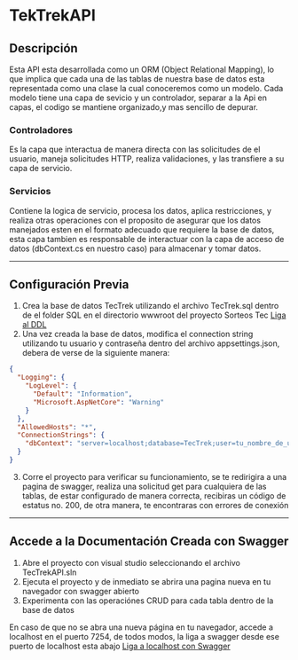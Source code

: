 # TekTrekAPI
## Descripción 

Esta API esta desarrollada como un ORM (Object Relational Mapping), lo que implica que cada una de las tablas de nuestra base de datos esta representada como una clase la cual conoceremos como un modelo.
Cada modelo tiene una capa de sevicio y un controlador, separar a la Api en capas, el codigo se mantiene organizado,y mas sencillo de depurar.
### Controladores

Es la capa que interactua de manera directa con las solicitudes de el usuario, maneja solicitudes HTTP, realiza validaciones, y las transfiere a su capa de servicio.

### Servicios

Contiene la logica de servicio, procesa los datos, aplica restricciones, y realiza otras operaciones con el proposito de asegurar que los datos manejados esten en el formato adecuado que requiere la base de datos, esta capa tambien es responsable de interactuar con la capa de acceso de datos (dbContext.cs en nuestro caso) para almacenar y tomar datos.

---
## Configuración Previa 

1. Crea la base de datos TecTrek utilizando el archivo TecTrek.sql dentro de el folder SQL en el directorio wwwroot del proyecto Sorteos Tec [Liga al DDL](https://github.com/NataliaSSG/SorteosTec/blob/main/Sorteos%20Tec/SorteosTec/wwwroot/SQL/TecTrek2.sql)
2. Una vez creada la base de datos, modifica el connection string utilizando tu usuario y contraseña dentro del archivo appsettings.json, debera de verse de la siguiente manera:
```json
{
  "Logging": {
    "LogLevel": {
      "Default": "Information",
      "Microsoft.AspNetCore": "Warning"
    }
  },
  "AllowedHosts": "*",
  "ConnectionStrings": {
    "dbContext": "server=localhost;database=TecTrek;user=tu_nombre_de_usuario;password=tu_contraseña"
  }
}
```
3. Corre el proyecto para verificar su funcionamiento, se te redirigira a una pagina de swagger, realiza una solicitud get para cualquiera de las tablas, de estar configurado de manera correcta, recibiras un código de estatus no. 200, de otra manera, te encontraras con errores de conexión 

---
## Accede a la Documentación Creada con Swagger

1. Abre el proyecto con visual studio seleccionando el archivo TecTrekAPI.sln
2. Ejecuta el proyecto y de inmediato se abrira una pagina nueva en tu navegador con swagger abierto
3. Experimenta con las operaciónes CRUD para cada tabla dentro de la base de datos

En caso de que no se abra una nueva página en tu navegador, accede a localhost en el puerto 7254, de todos modos, la liga a swagger desde ese puerto de localhost esta abajo
[Liga a localhost con Swagger](https://localhost:7254/swagger/v1/swagger.json)
